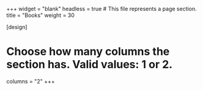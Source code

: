 +++
widget = "blank"
headless = true  # This file represents a page section.
title = "Books"
weight = 30

[design]
  # Choose how many columns the section has. Valid values: 1 or 2.
  columns = "2"
+++
